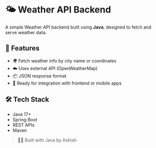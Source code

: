 # 🌤️ Weather API Backend

A simple Weather API backend built using **Java**, designed to fetch and serve weather data.

## 🔧 Features

- 🌍 Fetch weather info by city name or coordinates
- ☁️ Uses external API (OpenWeatherMap)
- 📦 JSON response format
- 🚀 Ready for integration with frontend or mobile apps

## 🛠️ Tech Stack

- Java 17+
- Spring Boot 
- REST APIs
- Maven

> 🧑‍💻 Built with Java by Ashish
